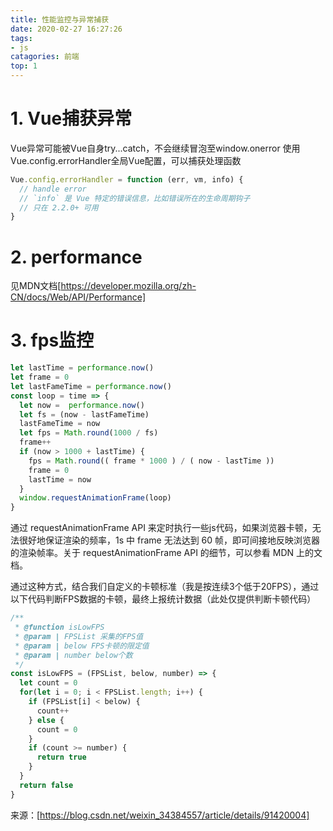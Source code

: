 ```yaml
---
title: 性能监控与异常捕获
date: 2020-02-27 16:27:26
tags:
- js
catagories: 前端
top: 1
---
```

# 1. Vue捕获异常
Vue异常可能被Vue自身try...catch，不会继续冒泡至window.onerror
使用Vue.config.errorHandler全局Vue配置，可以捕获处理函数
```javascript
Vue.config.errorHandler = function (err, vm, info) {
  // handle error
  // `info` 是 Vue 特定的错误信息，比如错误所在的生命周期钩子
  // 只在 2.2.0+ 可用
}
```
# 2. performance
见MDN文档[https://developer.mozilla.org/zh-CN/docs/Web/API/Performance]

# 3. fps监控
```javascript
let lastTime = performance.now()
let frame = 0
let lastFameTime = performance.now()
const loop = time => {
  let now =  performance.now()
  let fs = (now - lastFameTime)
  lastFameTime = now
  let fps = Math.round(1000 / fs)
  frame++
  if (now > 1000 + lastTime) {
    fps = Math.round(( frame * 1000 ) / ( now - lastTime ))
    frame = 0
    lastTime = now
  }     
  window.requestAnimationFrame(loop)
}
```
通过 requestAnimationFrame API 来定时执行一些js代码，如果浏览器卡顿，无法很好地保证渲染的频率，1s 中 frame 无法达到 60 帧，即可间接地反映浏览器的渲染帧率。关于 requestAnimationFrame API 的细节，可以参看 MDN 上的文档。

通过这种方式，结合我们自定义的卡顿标准（我是按连续3个低于20FPS），通过以下代码判断FPS数据的卡顿，最终上报统计数据（此处仅提供判断卡顿代码）

```javascript
/**
 * @function isLowFPS
 * @param | FPSList 采集的FPS值
 * @param | below FPS卡顿的限定值
 * @param | number below个数
 */
const isLowFPS = (FPSList, below, number) => {
  let count = 0
  for(let i = 0; i < FPSList.length; i++) {
    if (FPSList[i] < below) {
      count++
    } else {
      count = 0
    }
    if (count >= number) {
      return true
    }
  }
  return false
}
```
来源：[https://blog.csdn.net/weixin_34384557/article/details/91420004]
